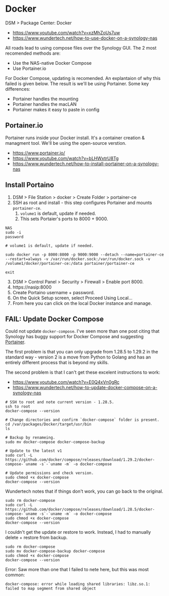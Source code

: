 # Docker

DSM > Package Center: Docker

* https://www.youtube.com/watch?v=xzMhZoUs7uw
* https://www.wundertech.net/how-to-use-docker-on-a-synology-nas

All roads lead to using compose files over the Synology GUI. The 2 most recomended methods are:

* Use the NAS-native Docker Compose
* Use Portainer.io

For Docker Compose, updating is recomended. An explantaion of why this failed is given below. The result is we'll be using Portainer. Some key differences:

* Portainer handles the mounting
* Portainer handles the macLAN
* Portainer makes it easy to paste in config

## Portainer.io

Portainer runs inside your Docker install. It's a container creation & managment tool. We'll be using the open-source verstion.

* https://www.portainer.io/
* https://www.youtube.com/watch?v=bLHWxtrU8Tg
* https://www.wundertech.net/how-to-install-portainer-on-a-synology-nas

## Install Portaino

1. DSM > File Station > docker > Create Folder > portainer-ce
2. SSH as root and install - this step configures Portainer and mounts `portainer-ce`. 
   1. `volume1` is default, update if needed. 
   2. This sets Portaier's ports to 8000 + 9000. 
   
```
NAS
sudo -i
password

# volume1 is default, update if needed.

sudo docker run -p 8000:8000 -p 9000:9000 --detach --name=portainer-ce --restart=always -v /var/run/docker.sock:/var/run/docker.sock -v /volume1/docker/portainer-ce:/data portainer/portainer-ce

exit
```

3. DSM > Control Panel > Security > Firewall > Enable port 8000.
4. https://nasip:8000
5. Create Portaino username + password.
6. On the Quick Setup screen, select Proceed Using Local...
7. From here you can click on the local Docker instance and manage. 


## FAIL: Update Docker Compose

Could not update `docker-compose`. I've seen more than one post citing that Synology has buggy support for Docker Compose and suggesting [Portainer](https://www.portainer.io/). 

The first problem is that you can only upgrade from 1.28.5 to 1.29.2 in the standard way - version 2 is a move from Python to Golang and has an entirely different process that is beyond my skills. 

The second problem is that I can't get these excelent instructions to work: 

* https://www.youtube.com/watch?v=E0Q4xVn0gRc
* https://www.wundertech.net/how-to-update-docker-compose-on-a-synology-nas

```
# SSH to root and note current version - 1.28.5.
ssh to root
docker-compose --version

# Change directories and confirm `docker-compose` folder is present.
cd /var/packages/Docker/target/usr/bin
ls

# Backup by renameing. 
sudo mv docker-compose docker-compose-backup

# Update to the latest v1
sudo curl -L https://github.com/docker/compose/releases/download/1.29.2/docker-compose-`uname -s`-`uname -m` -o docker-compose

# Update permissions and check version.
sudo chmod +x docker-compose
docker-compose --version
```

Wundertech notes that if things don't work, you can go back to the original.

```
sudo rm docker-compose
sudo curl -L https://github.com/docker/compose/releases/download/1.28.5/docker-compose-`uname -s`-`uname -m` -o docker-compose
sudo chmod +x docker-compose
docker-compose --version
```

I couldn't get the update or restore to work. Instead, I had to manually delete + restore from backup.

```
sudo rm docker-compose
sudo mv docker-compose-backup docker-compose
sudo chmod +x docker-compose
docker-compose --version
```

Error: Saw more than one that I failed to nete here, but this was most common:

```
docker-compose: error while loading shared libraries: libz.so.1: failed to map segment from shared object
```
